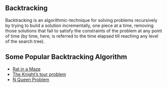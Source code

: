 ## Backtracking

Backtracking is an algorithmic-technique for solving problems recursively by trying to build a solution incrementally, one piece at a time, removing those solutions that fail to satisfy the constraints of the problem at any point of time (by time, here, is referred to the time elapsed till reaching any level of the search tree).


## Some Popular Backtracking Algorithm


* [Rat in a Maze](Rat%20in%20a%20Maze/README.md)
* [The Knight’s tour problem](The%20Knight’s%20tour%20problem/README.md)
* [N Queen Problem](N%20Queen%20Problem/README.md)
